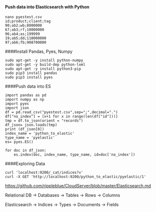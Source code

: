 #### Push data into Elasticsearch with Python
```
nano pyestest.csv
id;product;client;tag
90;ab2;wb;8000000
67;ab3;rf;10000000
96;ab4;as;199999
19;ab5;dd;110000000
97;ab6;fb;908700000
```
####Install Pandas, Pyes, Numpy
```
sudo apt-get -y install python-numpy
sudo apt-get -y build-dep python-lxml
sudo apt-get -y install python3-pip
sudo pip3 install pandas
sudo pip3 install pyes
```
####Push data into ES
```
import pandas as pd 
import numpy as np 
import pyes 
import json
df = pd.read_csv("pyestest.csv",sep=";",decimal=".")
df["no_index"] = [x+1 for x in range(len(df["id"]))]
tmp = df.to_json(orient = "records")
df_json= json.loads(tmp)
print (df_json[0])
index_name = 'python_to_elastic'
type_name = 'pyelastic'
es= pyes.ES()

for doc in df_json:
    es.index(doc, index_name, type_name, id=doc['no_index'])
```
####Exploring Data
```
curl 'localhost:9200/_cat/indices?v'
curl -X GET 'http://localhost:9200/python_to_elastic/pyelastic/1'
```

https://github.com/rippleblue/CloudServer/blob/master/Elasticsearch.md

Relational DB -> Databases -> Tables -> Rows -> Columns

Elasticsearch -> Indices   -> Types  -> Documents -> Fields
